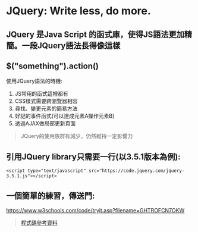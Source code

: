 # JQuery: Write less, do more.

## JQuery 是Java Script 的函式庫，使得JS語法更加精簡。一段JQuery語法長得像這樣
## $("something").action()
使用JQuery語法的時機:
1. JS常用的函式這裡都有
1. CSS樣式需要跨瀏覽器相容
1. 尋找、變更元素的簡易方法
1. 好記的事件函式(可以達成元素A操作元素B)
1. 透過AJAX做局部更新頁面
>JQuery的使用族群有減少，仍然維持一定影響力

## 引用JQuery library只需要一行(以3.5.1版本為例):
`<script type="text/javascript" src="https://code.jquery.com/jquery-3.5.1.js"></script>`

## 一個簡單的練習，傳送門:
https://www.w3schools.com/code/tryit.asp?filename=GHTROFCN7OKW
>[程式碼參考資料](https://dometi.com.tw/blog/jquery-teach/)
